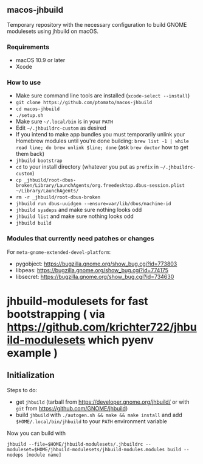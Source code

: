 ## macos-jhbuild ##

Temporary repository with the necessary configuration to build GNOME modulesets using jhbuild on macOS.

### Requirements ###
- macOS 10.9 or later
- Xcode

### How to use ###
- Make sure command line tools are installed (`xcode-select --install`)
- `git clone https://github.com/ptomato/macos-jhbuild`
- `cd macos-jhbuild`
- `./setup.sh`
- Make sure `~/.local/bin` is in your `PATH`
- Edit `~/.jhbuildrc-custom` as desired
- If you intend to make app bundles you must temporarily unlink your Homebrew modules until you're done building: `brew list -1 | while read line; do brew unlink $line; done` (ask `brew doctor` how to get them back)
- `jhbuild bootstrap`
- `cd` to your install directory (whatever you put as `prefix` in `~/.jhbuildrc-custom`)
- `cp _jhbuild/root-dbus-broken/Library/LaunchAgents/org.freedesktop.dbus-session.plist ~/Library/LaunchAgents/`
- `rm -r _jhbuild/root-dbus-broken`
- `jhbuild run dbus-uuidgen --ensure=var/lib/dbus/machine-id`
- `jhbuild sysdeps` and make sure nothing looks odd
- `jhbuild list` and make sure nothing looks odd
- `jhbuild build`

### Modules that currently need patches or changes ###
For `meta-gnome-extended-devel-platform`:
- pygobject: https://bugzilla.gnome.org/show_bug.cgi?id=773803
- libpeas: https://bugzilla.gnome.org/show_bug.cgi?id=774175
- libsecret: https://bugzilla.gnome.org/show_bug.cgi?id=734630



# jhbuild-modulesets for fast bootstrapping ( via https://github.com/krichter722/jhbuild-modulesets which pyenv example )
## Initialization
Steps to do:

  * get `jhbuild` (tarball from https://developer.gnome.org/jhbuild/ or with `git` from https://github.com/GNOME/jhbuild)
  * build `jhbuild` with `./autogen.sh && make && make install` and add `$HOME/.local/bin/jhbuild` to your `PATH` environment variable

Now you can build with

```
jhbuild --file=$HOME/jhbuild-modulesets/.jhbuildrc --moduleset=$HOME/jhbuild-modulesets/jhbuild-modules.modules build --nodeps [module name]
```
